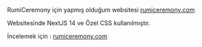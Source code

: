 RumiCeremony için yapmış olduğum websitesi  [rumiceremony.com](https://rumiceremony.com/en) 

Websitesinde NextJS 14 ve Özel CSS kullanılmıştır.

İncelemek için :  [rumiceremony.com](https://rumiceremony.com/en) 

